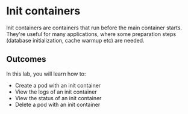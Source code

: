 # Init containers

Init containers are containers that run before the main container starts. They're useful for many applications, where some preparation steps (database initialization, cache warmup etc) are needed.

## Outcomes

In this lab, you will learn how to:
- Create a pod with an init container
- View the logs of an init container
- View the status of an init container
- Delete a pod with an init container


